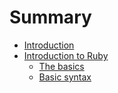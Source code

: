 # Summary

* [Introduction](README.md)
* [Introduction to Ruby](ruby/introduction_to_ruby.md)
   * [The basics](ruby/the_basics.md)
   * [Basic syntax](ruby/basic_syntax.rb)


